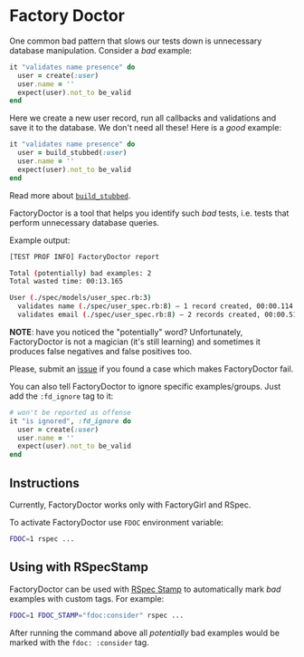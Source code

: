 # Factory Doctor

One common bad pattern that slows our tests down is unnecessary database manipulation. Consider a _bad_ example:

```ruby
it "validates name presence" do
  user = create(:user)
  user.name = ''
  expect(user).not_to be_valid
end
```

Here we create a new user record, run all callbacks and validations and save it to the database. We don't need all these! Here is a _good_ example:

```ruby
it "validates name presence" do
  user = build_stubbed(:user)
  user.name = ''
  expect(user).not_to be_valid
end
```

Read more about [`build_stubbed`](https://robots.thoughtbot.com/use-factory-girls-build-stubbed-for-a-faster-test).

FactoryDoctor is a tool that helps you identify such _bad_ tests, i.e. tests that perform unnecessary database queries.

Example output:

```sh
[TEST PROF INFO] FactoryDoctor report

Total (potentially) bad examples: 2
Total wasted time: 00:13.165

User (./spec/models/user_spec.rb:3)
  validates name (./spec/user_spec.rb:8) – 1 record created, 00:00.114
  validates email (./spec/user_spec.rb:8) – 2 records created, 00:00.514
```

**NOTE**: have you noticed the "potentially" word? Unfortunately, FactoryDoctor is not a
magician (it's still learning) and sometimes it produces false negatives and false positives too.

Please, submit an [issue](https://github.com/palkan/test-prof/issues) if you found a case which makes FactoryDoctor fail.

You can also tell FactoryDoctor to ignore specific examples/groups. Just add the `:fd_ignore` tag to it:

```ruby
# won't be reported as offense
it "is ignored", :fd_ignore do
  user = create(:user)
  user.name = ''
  expect(user).not_to be_valid
end
```

## Instructions

Currently, FactoryDoctor works only with FactoryGirl and RSpec.

To activate FactoryDoctor use `FDOC` environment variable:

```sh
FDOC=1 rspec ...
```

## Using with RSpecStamp

FactoryDoctor can be used with [RSpec Stamp](https://github.com/palkan/test-prof/tree/master/guides/rspec_stamp.md) to automatically mark _bad_ examples with custom tags. For example:

```sh
FDOC=1 FDOC_STAMP="fdoc:consider" rspec ...
```

After running the command above all _potentially_ bad examples would be marked with the `fdoc: :consider` tag.
